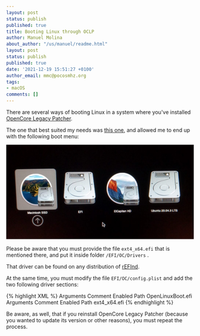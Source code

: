 ```yaml
---
layout: post
status: publish
published: true
title: Booting Linux through OCLP
author: Manuel Molina
about_author: "/us/manuel/readme.html"
layout: post
status: publish
published: true
date: '2021-12-19 15:51:27 +0100'
author_email: mmc@pocosmhz.org
tags:
- macOS
comments: []
---
```

There are several ways of booting Linux in a system where you've installed [OpenCore Legacy Patcher](https://dortania.github.io/OpenCore-Legacy-Patcher/).

The one that best suited my needs was [this one](https://dortania.github.io/OpenCore-Multiboot/oc/linux.html#method-a-openlinuxboot), and allowed me to end up with the following boot menu:

![OCLP boot menu](/content/images/2021-12-19-booting-linux-through-oclp/oclp_boot_menu-1024x514.jpg)

Please be aware that you must provide the file `ext4_x64.efi` that is mentioned there, and put it inside folder `/EFI/OC/Drivers` .

That driver can be found on any distribution of [rEFInd](http://www.rodsbooks.com/refind/index.html).

At the same time, you must modify the file `EFI/OC/config.plist` and add the two following driver sections:

{% highlight XML %}
            <dict>
                <key>Arguments</key>
                <string></string>
                <key>Comment</key>
                <string></string>
                <key>Enabled</key>
                <true/>
                <key>Path</key>
                <string>OpenLinuxBoot.efi</string>
            </dict>
            <dict>
                <key>Arguments</key>
                <string></string>
                <key>Comment</key>
                <string></string>
                <key>Enabled</key>
                <true/>
                <key>Path</key>
                <string>ext4_x64.efi</string>
            </dict>
{% endhighlight %}

Be aware, as well, that if you reinstall OpenCore Legacy Patcher (because you wanted to update its version or other reasons), you must repeat the process.
